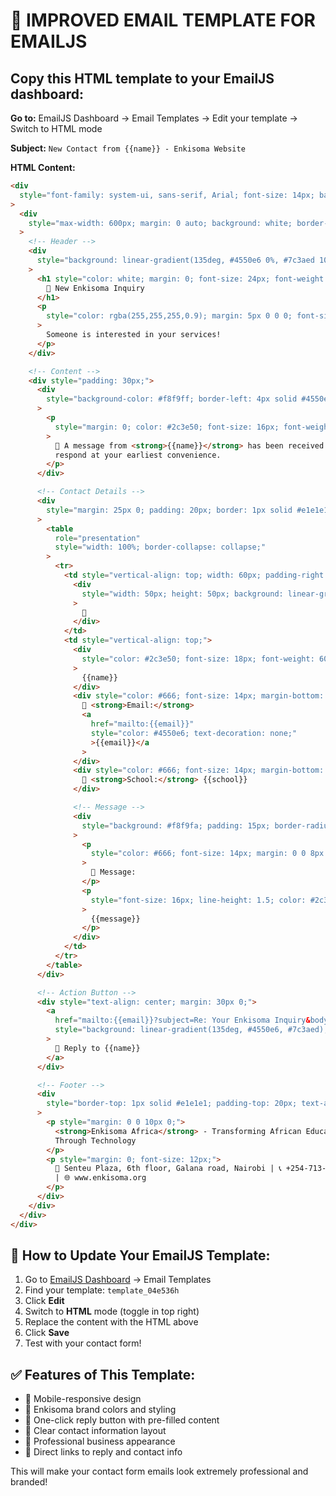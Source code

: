 # 📧 IMPROVED EMAIL TEMPLATE FOR EMAILJS

## Copy this HTML template to your EmailJS dashboard:

**Go to:** EmailJS Dashboard → Email Templates → Edit your template → Switch to HTML mode

**Subject:** `New Contact from {{name}} - Enkisoma Website`

**HTML Content:**

```html
<div
  style="font-family: system-ui, sans-serif, Arial; font-size: 14px; background-color: #f8f9fa; padding: 20px;"
>
  <div
    style="max-width: 600px; margin: 0 auto; background: white; border-radius: 10px; overflow: hidden; box-shadow: 0 4px 20px rgba(0,0,0,0.1);"
  >
    <!-- Header -->
    <div
      style="background: linear-gradient(135deg, #4550e6 0%, #7c3aed 100%); padding: 25px; text-align: center;"
    >
      <h1 style="color: white; margin: 0; font-size: 24px; font-weight: 600;">
        📧 New Enkisoma Inquiry
      </h1>
      <p
        style="color: rgba(255,255,255,0.9); margin: 5px 0 0 0; font-size: 16px;"
      >
        Someone is interested in your services!
      </p>
    </div>

    <!-- Content -->
    <div style="padding: 30px;">
      <div
        style="background-color: #f8f9ff; border-left: 4px solid #4550e6; padding: 20px; margin-bottom: 25px; border-radius: 5px;"
      >
        <p
          style="margin: 0; color: #2c3e50; font-size: 16px; font-weight: 500;"
        >
          📝 A message from <strong>{{name}}</strong> has been received. Please
          respond at your earliest convenience.
        </p>
      </div>

      <!-- Contact Details -->
      <div
        style="margin: 25px 0; padding: 20px; border: 1px solid #e1e1e1; border-radius: 8px;"
      >
        <table
          role="presentation"
          style="width: 100%; border-collapse: collapse;"
        >
          <tr>
            <td style="vertical-align: top; width: 60px; padding-right: 15px;">
              <div
                style="width: 50px; height: 50px; background: linear-gradient(135deg, #4550e6, #7c3aed); border-radius: 50%; display: flex; align-items: center; justify-content: center; font-size: 24px; color: white;"
              >
                👤
              </div>
            </td>
            <td style="vertical-align: top;">
              <div
                style="color: #2c3e50; font-size: 18px; font-weight: 600; margin-bottom: 8px;"
              >
                {{name}}
              </div>
              <div style="color: #666; font-size: 14px; margin-bottom: 4px;">
                📧 <strong>Email:</strong>
                <a
                  href="mailto:{{email}}"
                  style="color: #4550e6; text-decoration: none;"
                  >{{email}}</a
                >
              </div>
              <div style="color: #666; font-size: 14px; margin-bottom: 15px;">
                🏫 <strong>School:</strong> {{school}}
              </div>

              <!-- Message -->
              <div
                style="background: #f8f9fa; padding: 15px; border-radius: 6px; border-left: 3px solid #4550e6;"
              >
                <p
                  style="color: #666; font-size: 14px; margin: 0 0 8px 0; font-weight: 600;"
                >
                  💬 Message:
                </p>
                <p
                  style="font-size: 16px; line-height: 1.5; color: #2c3e50; margin: 0;"
                >
                  {{message}}
                </p>
              </div>
            </td>
          </tr>
        </table>
      </div>

      <!-- Action Button -->
      <div style="text-align: center; margin: 30px 0;">
        <a
          href="mailto:{{email}}?subject=Re: Your Enkisoma Inquiry&body=Dear {{name}},%0D%0A%0D%0AThank you for your interest in Enkisoma Africa's digital education solutions.%0D%0A%0D%0ABest regards,%0D%0AEnkisoma Team"
          style="background: linear-gradient(135deg, #4550e6, #7c3aed); color: white; padding: 15px 30px; text-decoration: none; border-radius: 25px; font-weight: 600; display: inline-block; font-size: 16px;"
        >
          📧 Reply to {{name}}
        </a>
      </div>

      <!-- Footer -->
      <div
        style="border-top: 1px solid #e1e1e1; padding-top: 20px; text-align: center; color: #666; font-size: 14px;"
      >
        <p style="margin: 0 0 10px 0;">
          <strong>Enkisoma Africa</strong> - Transforming African Education
          Through Technology
        </p>
        <p style="margin: 0; font-size: 12px;">
          📍 Senteu Plaza, 6th floor, Galana road, Nairobi | 📞 +254-713-587-950
          | 🌐 www.enkisoma.org
        </p>
      </div>
    </div>
  </div>
</div>
```

## 🎯 How to Update Your EmailJS Template:

1. Go to [EmailJS Dashboard](https://dashboard.emailjs.com/admin) → Email Templates
2. Find your template: `template_04e536h`
3. Click **Edit**
4. Switch to **HTML** mode (toggle in top right)
5. Replace the content with the HTML above
6. Click **Save**
7. Test with your contact form!

## ✅ Features of This Template:

- 📱 Mobile-responsive design
- 🎨 Enkisoma brand colors and styling
- 📧 One-click reply button with pre-filled content
- 🏫 Clear contact information layout
- 💼 Professional business appearance
- 🔗 Direct links to reply and contact info

This will make your contact form emails look extremely professional and branded!
